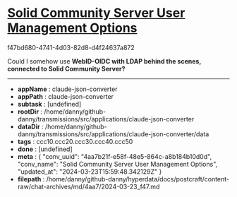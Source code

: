 # [Solid Community Server User Management Options](https://claude.ai/chat/4aa7b21f-e58f-48e5-864c-a8b184b10d0d)

f47bd680-4741-4d03-82d8-d4f24637a872

Could I somehow use **WebID-OIDC with LDAP behind the scenes, connected to Solid Community Server?**

---

* **appName** : claude-json-converter
* **appPath** : claude-json-converter
* **subtask** : [undefined]
* **rootDir** : /home/danny/github-danny/transmissions/src/applications/claude-json-converter
* **dataDir** : /home/danny/github-danny/transmissions/src/applications/claude-json-converter/data
* **tags** : ccc10.ccc20.ccc30.ccc40.ccc50
* **done** : [undefined]
* **meta** : {
  "conv_uuid": "4aa7b21f-e58f-48e5-864c-a8b184b10d0d",
  "conv_name": "Solid Community Server User Management Options",
  "updated_at": "2024-03-23T15:59:48.342129Z"
}
* **filepath** : /home/danny/github-danny/hyperdata/docs/postcraft/content-raw/chat-archives/md/4aa7/2024-03-23_f47.md